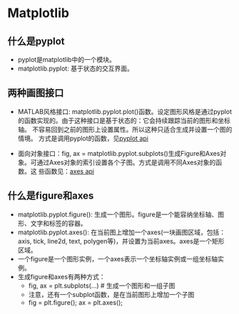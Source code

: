 # Matplotlib

## 什么是pyplot
- pyplot是matplotlib中的一个模块。 
- matplotlib.pyplot: 基于状态的交互界面。

## 两种画图接口

- MATLAB风格接口: matplotlib.pyplot.plot()函数。设定图形风格是通过pyplot
  的函数实现的。由于这种接口是基于状态的：它会持续跟踪当前的图形和坐标轴。
  不容易回到之前的图形上设置属性。所以这种只适合生成并设置一个图的情境。
  方式是调用pyplot的函数，见[pyplot api](https://matplotlib.org/api/index.html)

- 面向对象接口：fig, ax = matplotlib.pyplot.subplots()生成Figure和Axes对
  象。可通过Axes对象的索引设置各个子图。方式是调用不同Axes对象的函数。这
  些函数见：[axes api](https://matplotlib.org/api/axes_api.html)


## 什么是figure和axes
- matplotlib.pyplot.figure(): 生成一个图形。figure是一个能容纳坐标轴、图
  形、文字和标签的容器。
- matplotlib.pyplot.axes(): 在当前图上增加一个axes(一块画图区域，包括：
  axis, tick, line2d, text, polygen等)，并设置为当前axes。axes是一个矩形
  区域。
- 一个figure是一个图形实例，一个axes表示一个坐标轴实例或一组坐标轴实例。
- 生成figure和axes有两种方式：
  + fig, ax = plt.subplots(...) # 生成一个图形和一组子图
  + 注意，还有一个subplot函数，是在当前图形上增加一个子图
  + fig = plt.figure(); ax = plt.axes(); 
  
